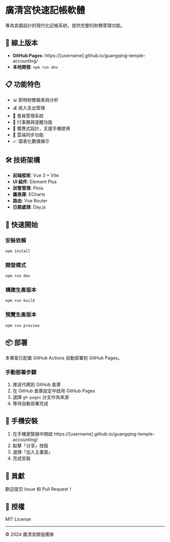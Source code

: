 # 廣清宮快速記帳軟體

專為宮廟設計的現代化記帳系統，提供完整的財務管理功能。

## 🚀 線上版本

- **GitHub Pages**: https://[username].github.io/guangqing-temple-accounting/
- **本地開發**: `npm run dev`

## 📋 功能特色

- 📊 即時財務報表與分析
- 💰 收入支出管理
- 👥 會員管理系統
- 📅 行事曆與提醒功能
- 📱 響應式設計，支援手機使用
- 🔄 雲端同步功能
- 📈 圖表化數據展示

## 🛠️ 技術架構

- **前端框架**: Vue 3 + Vite
- **UI 組件**: Element Plus
- **狀態管理**: Pinia
- **圖表庫**: ECharts
- **路由**: Vue Router
- **日期處理**: Day.js

## 🚀 快速開始

### 安裝依賴
```bash
npm install
```

### 開發模式
```bash
npm run dev
```

### 構建生產版本
```bash
npm run build
```

### 預覽生產版本
```bash
npm run preview
```

## 📦 部署

本專案已配置 GitHub Actions 自動部署到 GitHub Pages。

### 手動部署步驟

1. 推送代碼到 GitHub 倉庫
2. 在 GitHub 倉庫設定中啟用 GitHub Pages
3. 選擇 `gh-pages` 分支作為來源
4. 等待自動部署完成

## 📱 手機安裝

1. 在手機瀏覽器中開啟 https://[username].github.io/guangqing-temple-accounting/
2. 點擊「分享」按鈕
3. 選擇「加入主畫面」
4. 完成安裝

## 🤝 貢獻

歡迎提交 Issue 和 Pull Request！

## 📄 授權

MIT License

---

© 2024 廣清宮開發團隊